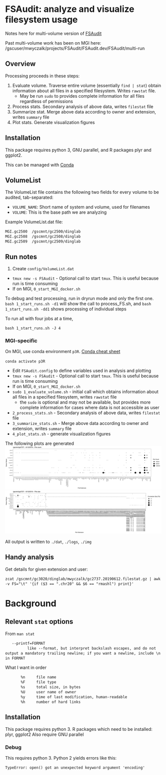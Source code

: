 # FSAudit: analyze and visualize filesystem usage

Notes here for multi-volume version of [FSAudit](https://github.com/ding-lab/FSAudit)

Past multi-volume work has been on MGI here: /gscuser/mwyczalk/projects/FSAudit/FSAudit.dev/FSAudit/multi-run

## Overview

Processing proceeds in these steps:
1. Evaluate volume.  Traverse entire volume (essentially `find | stat`) obtain information about all files in a specified filesystem. Writes `rawstat` file.
    * May be run `sudo` to provides complete information for all files regardless of permissions
2. Process stats. Secondary analysis of above data, writes `filestat` file
3. Summarize stat.  Merge above data according to owner and extension, writes `summary` file
4. Plot stats. Generate visualization figures

## Installation

This package requires python 3, GNU parallel, and R packages plyr and ggplot2.  

This can be managed with [Conda](https://docs.conda.io/projects/conda/en/4.6.0/_downloads/52a95608c49671267e40c689e0bc00ca/conda-cheatsheet.pdf)

## VolumeList

The VolumeList file contains the following two fields for every volume to be audited, tab-separated:
* `VOLUME_NAME`: Short name of system and volume, used for filenames 
* `VOLUME`: This is the base path we are analyzing 

Example VolumeList.dat file:
```
MGI.gc2500  /gscmnt/gc2500/dinglab
MGI.gc2508  /gscmnt/gc2508/dinglab
MGI.gc2509  /gscmnt/gc2509/dinglab
```


## Run notes

1. Create `config/VolumeList.dat`
* `tmux new -s FSAudit` - Optional call to start `tmux`. This is useful because run is time consuming
* If on MGI, `0_start_MGI_docker.sh`

To debug and test processing, run in dryrun mode and only the first one.
`bash 1_start_runs.sh -d1` will show the call to process_FS.sh, and
`bash 1_start_runs.sh -dd1` shows processing of individual steps

To run all with four jobs at a time,
```
bash 1_start_runs.sh -J 4 
```

### MGI-specific
On MGI, use conda environment `p3R`.  [Conda cheat sheet](https://docs.conda.io/projects/conda/en/4.6.0/_downloads/52a95608c49671267e40c689e0bc00ca/conda-cheatsheet.pdf)

`conda activate p3R`

* Edit `FSAudit.config` to define variables used in analysis and plotting
* `tmux new -s FSAudit` - Optional call to start `tmux`. This is useful because run is time consuming
* If on MGI, `0_start_MGI_docker.sh`
* `sudo 1_evaluate_volume.sh` - initial call which obtains information about all files in a specified filesystem, writes `rawstat` file
    * the `sudo` is optional and may not be available, but provides more complete information for cases where data is not accessible as user
* `2_process_stats.sh`   - Secondary analysis of above data, writes `filestat` file
* `3_summarize_stats.sh` - Merge above data according to owner and extension, writes `summary` file
* `4_plot_stats.sh` - generate visualization figures

The following plots are generated
![](doc/gc.2737.20190612.FileCount.png)
![](doc/gc.2737.20190612.FileSize.png)

All output is written to `./dat`, `./logs`, `./img`

## Handy analysis

Get details for given extension and user:
```
zcat /gscmnt/gc3020/dinglab/mwyczalk/gc2737.20190612.filestat.gz | awk -v FS="\t" '{if ($3 == ".chr20" && $6 == "rmashl") print}'
```

# Background

## Relevant `stat` options

From `man stat`

       --printf=FORMAT
              like --format, but interpret backslash escapes, and do not output a mandatory trailing newline; if you want a newline, include \n in FORMAT

What I want in order
```
       %n     file name
       %F     file type
       %s     total size, in bytes
       %U     user name of owner
       %y     time of last modification, human-readable    
       %h     number of hard links
```
## Installation

This package requires python 3.  R packages which need to be installed: plyr, ggplot2
Also require GNU parallel

### Debug

This requires python 3.  Python 2 yields errors like this:
```
TypeError: open() got an unexpected keyword argument 'encoding'
```
